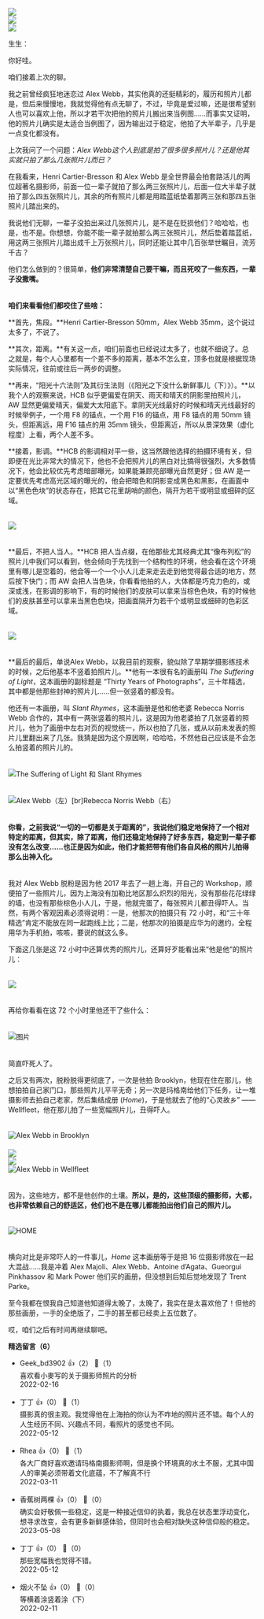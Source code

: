[![](https://static001.geekbang.org/resource/image/2d/b1/2dc6a76aaf30659bae2bdcee6669a6b1.jpg?wh=750x360)](http://time.geekbang.org/column/article/475677)  
[![](https://static001.geekbang.org/resource/image/05/71/05b7fb92d1e03b1cb9e4f17cd74e4571.jpg?wh=750x360)](http://time.geekbang.org/column/article/483604)  
[![](https://static001.geekbang.org/resource/image/52/97/52d1330a1a0c4587efdb9368c7cc3697.jpg?wh=750x360)](http://time.geekbang.org/column/article/483655)

生生：

你好哇。

咱们接着上次的聊。

我之前曾经疯狂地迷恋过 Alex Webb，其实他真的还挺精彩的，履历和照片儿都是，但后来慢慢地，我就觉得他有点无聊了，不过，毕竟是爱过嘛，还是很希望别人也可以喜欢上他，所以才若干次把他的照片儿搬出来当例图……而事实又证明，他的照片儿确实是太适合当例图了，因为输出过于稳定，他拍了大半辈子，几乎是一点变化都没有。

上次我问了一个问题：*Alex Webb这个人到底是拍了很多很多照片儿？还是他其实就只拍了那么几张照片儿而已？*

在我看来，Henri Cartier-Bresson 和 Alex Webb 是全世界最会拍套路活儿的两位超著名摄影师，前面一位一辈子就拍了那么两三张照片儿，后面一位大半辈子就拍了那么四五张照片儿，其余的所有照片儿都是用踏蓝纸垫着那两三张和那四五张照片儿踏出来的。

我说他们无聊，一辈子没拍出来过几张照片儿，是不是在贬损他们？哈哈哈，也是，也不是。你想想，你能不能一辈子就拍那么两三张照片儿，然后垫着踏蓝纸，用这两三张照片儿踏出成千上万张照片儿，同时还能让其中几百张举世瞩目，流芳千古？

他们怎么做到的？很简单，**他们非常清楚自己要干嘛，而且死咬了一些东西，一辈子没撒嘴。**  
　

**咱们来看看他们都咬住了些啥：**

**首先，焦段。**Henri Cartier-Bresson 50mm，Alex Webb 35mm，这个说过太多了，不说了。

**其次，距离。**有关这一点，咱们前面也已经说过太多了，也就不细说了。总之就是，每个人心里都有一个差不多的距离，基本不怎么变，顶多也就是根据现场实际情况，往前或往后一两步的调整。

**再来，“阳光十六法则”及其衍生法则（《阳光之下没什么新鲜事儿（下）》）。**以我个人的观察来说，HCB 似乎更偏爱在阴天、雨天和晴天的阴影里拍照片儿，AW 显然更偏爱晴天，偏爱大太阳底下。拿阴天光线最好的时候和晴天光线最好的时候举例子，一个用 F8 的锚点，一个用 F16 的锚点，用 F8 锚点的用 50mm 镜头，但距离远，用 F16 锚点的用 35mm 镜头，但距离近，所以从景深效果（虚化程度）上看，两个人差不多。

**接着，影调。**HCB 的影调相对平一些，这当然跟他选择的拍摄环境有关，但即便在光比非常大的情况下，他也不会把照片儿的黑白对比搞得很强烈，大多数情况下，他会比较优先考虑暗部曝光，如果能兼顾亮部曝光自然更好；但 AW 是一定要优先考虑高光区域的曝光的，他会把暗色和阴影变成黑色和黑影，在画面中以“黑色色块”的状态存在，把其它花里胡哨的颜色，隔开为若干或明显或细碎的区域。

　  
![](https://static001.geekbang.org/resource/image/27/c3/27f91184d59a4ff00420a2fe1dd102c3.jpg?wh=3005x1862)  
　

**最后，不把人当人。**HCB 把人当点缀，在他那些尤其经典尤其“像布列松”的照片儿中我们可以看到，他会倾向于先找到一个结构性的环境，他会看在这个环境里有哪儿是空着的，他会等一个一个小人儿走来走去走到他觉得最合适的地方，然后按下快门；而 AW 会把人当色块，你看看他拍的人，大体都是巧克力色的，或深或浅，在影调的影响下，有的时候他们的皮肤可以拿来当棕色色块，有的时候他们的皮肤甚至可以拿来当黑色色块，把画面隔开为若干个或明显或细碎的色彩区域。

　  
![](https://static001.geekbang.org/resource/image/77/47/7706b8212e97e69442ecaf5b4cc20f47.jpg?wh=3104x1226)  
　

**最后的最后，单说Alex Webb，以我目前的观察，貌似除了早期学摄影练技术的时候，之后他基本不竖着拍照片儿。**他有一本很有名的画册叫 *The Suffering of Light*，这本画册的副标题是 “Thirty Years of Photographs”，三十年精选，其中都是他那些封神的照片儿……但一张竖着的都没有。

他还有一本画册，叫 *Slant Rhymes*，这本画册是他和他老婆 Rebecca Norris Webb 合作的，其中有一两张竖着的照片儿，这是因为他老婆拍了几张竖着的照片儿，他为了画册中左右对页的视觉统一，所以也拍了几张，或从以前未发表的照片儿里翻出来了几张。我猜是因为这个原因啊，哈哈哈，不然他自己应该是不会怎么拍竖着的照片儿的。  
　

![](https://static001.geekbang.org/resource/image/e4/28/e4aba07847b47d4a799bb39542d7d728.jpg?wh=5141x2399 "The Suffering of Light 和 Slant Rhymes")  
　

![](https://static001.geekbang.org/resource/image/43/ef/4375a7b6932c833e2030c93a24c9e0ef.jpg?wh=2672x1740 "Alex Webb（左）[br]Rebecca Norris Webb（右）")  
　

**你看，之前我说“一切的一切都是关于距离的”，我说他们稳定地保持了一个相对特定的距离，但其实，除了距离，他们还稳定地保持了好多东西，稳定到一辈子都没有怎么改变……也正是因为如此，他们才能把带有他们各自风格的照片儿拍得那么出神入化。**

　  
我对 Alex Webb 脱粉是因为他 2017 年去了一趟上海，开自己的 Workshop，顺便拍了一些照片儿，因为上海没有加勒比地区那么炽烈的阳光，没有那些花花绿绿的墙，也没有那些棕色小人儿，于是，他就完蛋了，每张照片儿都丑得吓人。当然，有两个客观因素必须得说明：一是，他那次的拍摄只有 72 小时，和“三十年精选”肯定不能放在同一起跑线上比；二是，他那次的拍摄是应华为的邀约，全程用华为手机拍，咳咳，要说的就这么多。

下面这几张是这 72 小时中还算优秀的照片儿，还算好歹能看出来“他是他”的照片儿：  
　

![](https://static001.geekbang.org/resource/image/f9/99/f9cc7c89a772bdc59b88bdfa5a2cfe99.jpg?wh=2790x2110)

　  
再给你看看在这 72 个小时里他还干了些什么：  
　

![图片](https://static001.geekbang.org/resource/image/75/cc/75yy34f8d502bcd18ba0a2d895734fcc.jpg?wh=1920x1452)

　  
简直吓死人了。

之后又有两次，脱粉脱得更彻底了，一次是他拍 Brooklyn，他现在住在那儿，他想拍拍自己家门口，那些照片儿平平无奇；另一次是玛格南给他们下任务，让一堆摄影师去拍自己老家，然后集结成册 (*Home*)，于是他就去了他的“心灵故乡” —— Wellfleet，他在那儿拍了一些宽幅照片儿，丑得吓人。  
　

![](https://static001.geekbang.org/resource/image/68/8c/68f4c69d7c9851c73c070c6fbec5008c.jpg?wh=2790x1880 "Alex Webb in Brooklyn")  
　  
![](https://static001.geekbang.org/resource/image/0a/ed/0a662eab37656456d6904e51d7dd2ced.jpeg?wh=1280x473)  
![](https://static001.geekbang.org/resource/image/79/df/79c2b80a39dbaaf9yy0953f7c62dc2df.jpeg?wh=1280x473)  
![](https://static001.geekbang.org/resource/image/a8/9a/a866987d2316d647989b1a246a8d9a9a.jpeg?wh=1280x473 "Alex Webb in Wellfleet")

　  
因为，这些地方，都不是他创作的土壤。**所以，是的，这些顶级的摄影师，大都，也非常依赖自己的舒适区，他们也不是在哪儿都能拍出他们自己的照片儿。**

　  
![](https://static001.geekbang.org/resource/image/b4/b1/b4d9de83bc633fbe32ebe7a1d5e2e5b1.jpg?wh=2068x1428 "HOME")

　  
横向对比是非常吓人的一件事儿，*Home* 这本画册等于是把 16 位摄影师放在一起大混战……我是冲着 Alex Majoli、Alex Webb、Antoine d’Agata、Gueorgui Pinkhassov 和 Mark Power 他们买的画册，但没想到后知后觉地发现了 Trent Parke。

至今我都在恨我自己知道他知道得太晚了，太晚了，我实在是太喜欢他了！但他的那些画册，一手的全绝版了，二手的甚至都已经卖上五位数了。

哎，咱们之后有时间再继续聊吧。
<div><strong>精选留言（6）</strong></div><ul>
<li><span>Geek_bd3902</span> 👍（2） 💬（1）<div>喜欢看小麥写的关于摄影师照片的分析</div>2022-02-16</li><br/><li><span>丁丁</span> 👍（0） 💬（1）<div>摄影真的很主观。我觉得他在上海拍的你认为不咋地的照片还不错。每个人的人生经历不同、兴趣点不同，看照片的感觉也不同。</div>2022-05-12</li><br/><li><span>Rhea</span> 👍（0） 💬（1）<div>各大厂商好喜欢邀请玛格南摄影师啊，但是换个环境真的水土不服，尤其中国人的审美必须带着文化底蕴，不了解真不行</div>2022-03-11</li><br/><li><span>香蕉树两棵</span> 👍（0） 💬（0）<div>确实会好敬佩一些稳定，这是一种接近信仰的执着，我总在状态里浮动变化，想寻求改变，会有更多新鲜感体验，但同时也会相对缺失这种信仰般的稳定。</div>2023-05-08</li><br/><li><span>丁丁</span> 👍（0） 💬（0）<div>那些宽幅我也觉得不错。</div>2022-05-12</li><br/><li><span>烟火不坠</span> 👍（0） 💬（0）<div>等横着涂竖着涂（下）</div>2022-02-11</li><br/>
</ul>